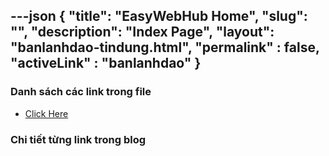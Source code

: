 ---json
{
    "title": "EasyWebHub Home",
    "slug": "",
    "description": "Index Page",
    "layout": "banlanhdao-tindung.html",
    "permalink" : false,
    "activeLink" : "banlanhdao"
}
---

### Danh sách các link trong file
- [Click Here](./blog-list.html)

### Chi tiết từng link trong blog